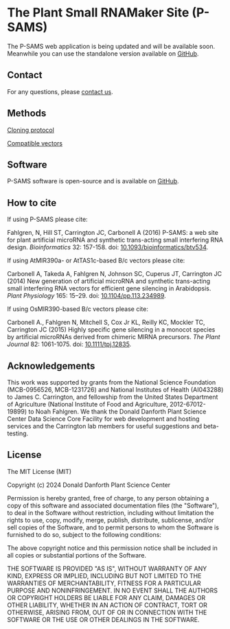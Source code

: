 # The Plant Small RNAMaker Site (P-SAMS)

The P-SAMS web application is being updated and will be available soon. Meanwhile you can use the standalone version available on [GitHub](https://github.com/carringtonlab/p-sams).

## Contact
For any questions, please [contact us](https://www.danforthcenter.org/our-work/principal-investigators/james-carrington/).

## Methods
[Cloning protocol](../assests/Cloning_protocol.pdf)

[Compatible vectors](faq.md#q-what-bc-vectors-are-compatible-with-my-species)

## Software
P-SAMS software is open-source and is available on [GitHub](https://github.com/carringtonlab/p-sams).

## How to cite
If using P-SAMS please cite:

Fahlgren, N, Hill ST, Carrington JC, Carbonell A (2016) P-SAMS: a web site for plant artificial microRNA and synthetic
trans-acting small interfering RNA design. *Bioinformatics* 32: 157-158. doi:
[10.1093/bioinformatics/btv534](https://doi.org/10.1093/bioinformatics/btv534).

If using AtMIR390a- or AtTAS1c-based B/c vectors please cite:

Carbonell A, Takeda A, Fahlgren N, Johnson SC, Cuperus JT, Carrington JC (2014) New generation of artificial microRNA and
synthetic trans-acting small interfering RNA vectors for efficient gene silencing in Arabidopsis. *Plant Physiology* 165:
15–29. doi: [10.1104/pp.113.234989](https://doi.org/10.1104/pp.113.234989).

If using OsMIR390-based B/c vectors please cite:

Carbonell A., Fahlgren N, Mitchell S, Cox Jr KL, Reilly KC, Mockler TC, Carrington JC (2015) Highly specific gene silencing
in a monocot species by artificial microRNAs derived from chimeric MIRNA precursors. *The Plant Journal* 82: 1061-1075. doi:
[10.1111/tpj.12835](https://doi.org/10.1111/tpj.12835).

## Acknowledgements
This work was supported by grants from the National Science Foundation (MCB-0956526, MCB-1231726) and National Institutes of
Health (AI043288) to James C. Carrington, and fellowship from the United States Department of Agriculture (National Institute
of Food and Agriculture, 2012-67012-19899) to Noah Fahlgren. We thank the Donald Danforth Plant Science Center Data Science
Core Facility for web development and hosting services and the Carrington lab members for useful suggestions and beta-testing.

## License
The MIT License (MIT)

Copyright (c) 2024 Donald Danforth Plant Science Center

Permission is hereby granted, free of charge, to any person obtaining a copy of this software and associated documentation
files (the "Software"), to deal in the Software without restriction, including without limitation the rights to use, copy,
modify, merge, publish, distribute, sublicense, and/or sell copies of the Software, and to permit persons to whom the Software
is furnished to do so, subject to the following conditions:

The above copyright notice and this permission notice shall be included in all copies or substantial portions of the Software.

THE SOFTWARE IS PROVIDED "AS IS", WITHOUT WARRANTY OF ANY KIND, EXPRESS OR IMPLIED, INCLUDING BUT NOT LIMITED TO THE
WARRANTIES OF MERCHANTABILITY, FITNESS FOR A PARTICULAR PURPOSE AND NONINFRINGEMENT. IN NO EVENT SHALL THE AUTHORS OR
COPYRIGHT HOLDERS BE LIABLE FOR ANY CLAIM, DAMAGES OR OTHER LIABILITY, WHETHER IN AN ACTION OF CONTRACT, TORT OR OTHERWISE,
ARISING FROM, OUT OF OR IN CONNECTION WITH THE SOFTWARE OR THE USE OR OTHER DEALINGS IN THE SOFTWARE.

